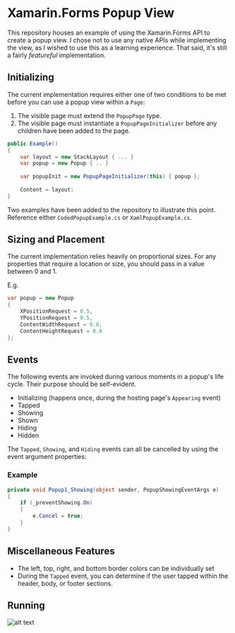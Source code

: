 # Xamarin.Forms Popup View

This repository houses an example of using the Xamarin.Forms API to create a popup view.
I chose not to use any native APIs while implementing the view, as I wished to use this as a learning experience. That said, it's still a fairly *featureful* implementation.

## Initializing

The current implementation requires either one of two conditions to be met before you can use a popup view within a `Page`:

1. The visible page must extend the `PopupPage` type.
2. The visible page must instantiate a `PopupPageInitializer` before any children have been added to the page.

```csharp
public Example()
{
	var layout = new StackLayout { ... }
	var popup = new Popup { .. }
	
	var popupInit = new PopupPageInitializer(this) { popup };
	
	Content = layout;
}
```

Two examples have been added to the repository to illustrate this point. Reference either `CodedPopupExample.cs` or `XamlPopupExample.cs`.

## Sizing and Placement

The current implementation relies heavily on proportional sizes. For any properties that require a location or size, you should pass in a value between 0 and 1.

E.g.

```csharp
var popup = new Popup
{
	XPositionRequest = 0.5,
	YPositionRequest = 0.5,
	ContentWidthRequest = 0.8,
	ContentHeightRequest = 0.8
};
```

## Events

The following events are invoked during various moments in a popup's life cycle. Their purpose should be self-evident.

* Initializing (happens once, during the hosting page's `Appearing` event)
* Tapped
* Showing
* Shown
* Hiding
* Hidden

The `Tapped`, `Showing`, and `Hiding` events can all be cancelled by using the event argument properties:

### Example

```csharp
private void Popup1_Showing(object sender, PopupShowingEventArgs e)
{
	if (_preventShowing.On)
	{
		e.Cancel = true;
	}
}
```

## Miscellaneous Features

* The left, top, right, and bottom border colors can be individually set
* During the `Tapped` event, you can determine if the user tapped within the header, body, or footer sections.

## Running
![alt text](https://github.com/michaeled/FormsPopup/blob/master/documentation/droid.png "Android")
